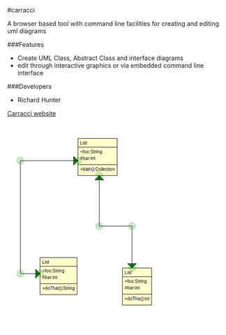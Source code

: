 #carracci

A browser based tool with command line facilities for creating and editing uml diagrams

###Features

 * Create UML Class, Abstract Class and interface diagrams
 * edit through interactive graphics or via embedded command line interface

###Developers

 * Richard Hunter

[Carracci website](http://carracci.richardhunter.co.uk)

![carracci screenshot](./carracciScreenshot.png)


